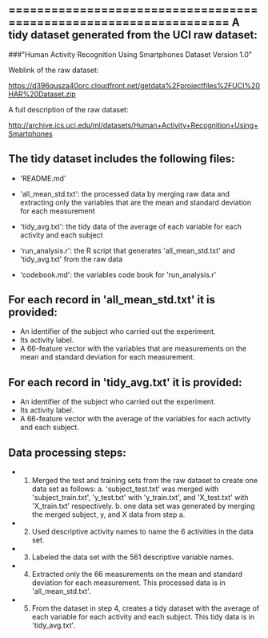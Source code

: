 ==================================================================
A tidy dataset generated from the UCI raw dataset: 
------------------------------------------------------------------
###"Human Activity Recognition Using Smartphones Dataset Version 1.0" 


Weblink of the raw dataset:

https://d396qusza40orc.cloudfront.net/getdata%2Fprojectfiles%2FUCI%20HAR%20Dataset.zip 

A full description of the raw dataset:

http://archive.ics.uci.edu/ml/datasets/Human+Activity+Recognition+Using+Smartphones 


The tidy dataset includes the following files:
------------------------------------------------------------------

- 'README.md'

- 'all_mean_std.txt': the processed data by merging raw data and extracting only the variables that are the mean and standard deviation for each measurement

- 'tidy_avg.txt': the tidy data of the average of each variable for each activity and each subject

- 'run_analysis.r': the R script that generates 'all_mean_std.txt' and 'tidy_avg.txt' from the raw data

- 'codebook.md': the variables code book for 'run_analysis.r'


For each record in 'all_mean_std.txt' it is provided:
------------------------------------------------------------------

- An identifier of the subject who carried out the experiment.
- Its activity label. 
- A 66-feature vector with the variables that are measurements on the mean and standard deviation for each measurement. 
 

For each record in 'tidy_avg.txt' it is provided:
------------------------------------------------------------------

- An identifier of the subject who carried out the experiment.
- Its activity label.
- A 66-feature vector with the average of the variables for each activity and each subject.


Data processing steps:
------------------------ 

- 1. Merged the test and training sets from the raw dataset to create one data set as follows: 
  a. 'subject_test.txt' was merged with 'subject_train.txt', 'y_test.txt' with 'y_train.txt', and 'X_test.txt' with 'X_train.txt' respectively.
  b. one data set was generated by merging the merged subject, y, and X data from step a.
- 2. Used descriptive activity names to name the 6 activities in the data set.
- 3. Labeled the data set with the 561 descriptive variable names.
- 4. Extracted only the 66 measurements on the mean and standard deviation for each measurement. This processed data is in 'all_mean_std.txt'.
- 5. From the dataset in step 4, creates a tidy dataset with the average of each variable for each activity and each subject. This tidy data 
   is in 'tidy_avg.txt'.

